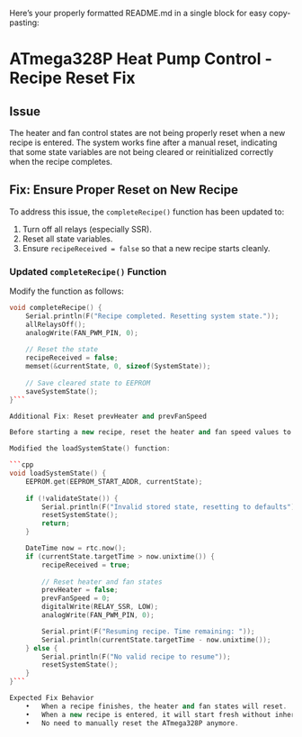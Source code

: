 Here’s your properly formatted README.md in a single block for easy copy-pasting:

# ATmega328P Heat Pump Control - Recipe Reset Fix

## Issue  
The heater and fan control states are not being properly reset when a new recipe is entered. The system works fine after a manual reset, indicating that some state variables are not being cleared or reinitialized correctly when the recipe completes.

## Fix: Ensure Proper Reset on New Recipe  
To address this issue, the `completeRecipe()` function has been updated to:  
1. Turn off all relays (especially SSR).  
2. Reset all state variables.  
3. Ensure `recipeReceived = false` so that a new recipe starts cleanly.  

### Updated `completeRecipe()` Function  
Modify the function as follows:  

```cpp
void completeRecipe() {
    Serial.println(F("Recipe completed. Resetting system state."));
    allRelaysOff();
    analogWrite(FAN_PWM_PIN, 0);
    
    // Reset the state
    recipeReceived = false;
    memset(&currentState, 0, sizeof(SystemState));
    
    // Save cleared state to EEPROM
    saveSystemState();
}```

Additional Fix: Reset prevHeater and prevFanSpeed

Before starting a new recipe, reset the heater and fan speed values to ensure they don’t retain the previous state’s incorrect values.

Modified the loadSystemState() function:

```cpp
void loadSystemState() {
    EEPROM.get(EEPROM_START_ADDR, currentState);
    
    if (!validateState()) {
        Serial.println(F("Invalid stored state, resetting to defaults"));
        resetSystemState();
        return;
    }

    DateTime now = rtc.now();
    if (currentState.targetTime > now.unixtime()) {
        recipeReceived = true;
        
        // Reset heater and fan states
        prevHeater = false;
        prevFanSpeed = 0;
        digitalWrite(RELAY_SSR, LOW);
        analogWrite(FAN_PWM_PIN, 0);

        Serial.print(F("Resuming recipe. Time remaining: "));
        Serial.println(currentState.targetTime - now.unixtime());
    } else {
        Serial.println(F("No valid recipe to resume"));
        resetSystemState();
    }
}```

Expected Fix Behavior
	•	When a recipe finishes, the heater and fan states will reset.
	•	When a new recipe is entered, it will start fresh without inheriting previous relay states.
	•	No need to manually reset the ATmega328P anymore.
